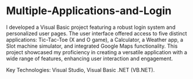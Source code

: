 # Multiple-Applications-and-Login
I developed a Visual Basic project featuring a robust login system and personalized user pages. The user interface offered access to five distinct applications: Tic-Tac-Toe (X and O game), a Calculator, a Weather app, a Slot machine simulator, and integrated Google Maps functionality. This project showcased my proficiency in creating a versatile application with a wide range of features, enhancing user interaction and engagement.



Key Technologies: Visual Studio, Visual Basic .NET (VB.NET).
